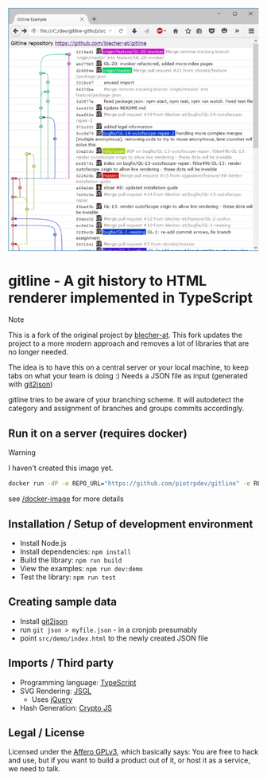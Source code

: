 ![gitline sample](./.github/img/gitline.png)

# gitline - A git history to HTML renderer implemented in TypeScript

> [!NOTE]
> This is a fork of the original project by [blecher-at](https://github.com/blecher-at/gitline). This fork updates the project to a more modern approach and removes a lot of libraries that are no longer needed.

The idea is to have this on a central server or your local machine, to keep tabs on what your team is doing :)
Needs a JSON file as input (generated with [git2json](https://github.com/blecher-at/git2json))

gitline tries to be aware of your branching scheme. It will autodetect the category and assignment of branches and groups commits accordingly.

## Run it on a server (requires docker)

> [!WARNING]
> I haven't created this image yet.

```bash
docker run -dP -e REPO_URL="https://github.com/piotrpdev/gitline" -e REPO_NAME="Gitline" piotrpdev/gitline
```
  
see [/docker-image](https://github.com/piotrpdev/gitline/tree/master/docker-image) for more details

## Installation / Setup of development environment

- Install Node.js
- Install dependencies: `npm install`
- Build the library: `npm run build`
- View the examples: `npm run dev:demo`
- Test the library: `npm run test`

## Creating sample data

- Install [git2json](https://github.com/blecher-at/git2json)
- run `git json > myfile.json` - in a cronjob presumably
- point `src/demo/index.html` to the newly created JSON file

## Imports / Third party

- Programming language: [TypeScript](http://www.typescriptlang.org/)
- SVG Rendering: [JSGL](https://github.com/jsgl/repo)  
  - Uses [jQuery](https://jquery.org/)
- Hash Generation: [Crypto JS](https://github.com/brix/crypto-js)

## Legal / License

Licensed under the [Affero GPLv3](LICENSE), which basically says: You are free to hack and use,
but if you want to build a product out of it, or host it as a service, we need to talk.
